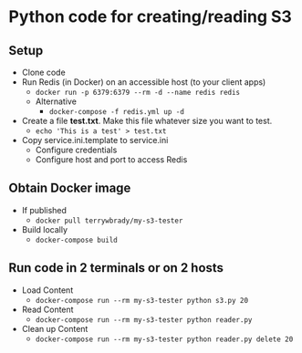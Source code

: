 # Python code for creating/reading S3

## Setup
- Clone code
- Run Redis (in Docker) on an accessible host (to your client apps)
  - `docker run -p 6379:6379 --rm -d --name redis redis`
  - Alternative
    - `docker-compose -f redis.yml up -d`
- Create a file **test.txt**.  Make this file whatever size you want to test.
  - `echo 'This is a test' > test.txt`
- Copy service.ini.template to service.ini
  - Configure credentials
  - Configure host and port to access Redis

## Obtain Docker image

- If published
  - `docker pull terrywbrady/my-s3-tester`
- Build locally
  - `docker-compose build`

## Run code in 2 terminals or on 2 hosts
- Load Content
  - `docker-compose run --rm my-s3-tester python s3.py 20`
- Read Content
  - `docker-compose run --rm my-s3-tester python reader.py`
- Clean up Content
  - `docker-compose run --rm my-s3-tester python reader.py delete 20`
